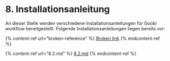 # 8. Installationsanleitung

An dieser Stelle werden verschiedene Installationsanleitungen für Goobi workflow bereitgestellt. Folgende Installationsanleitungen liegen bereits vor:

{% content-ref url="broken-reference" %}
[Broken link](broken-reference)
{% endcontent-ref %}

{% content-ref url="8.2.md" %}
[8.2.md](8.2.md)
{% endcontent-ref %}
